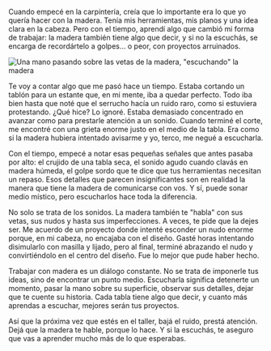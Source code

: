 Cuando empecé en la carpintería, creía que lo importante era lo que yo quería hacer con la madera. Tenía mis herramientas, mis planos y una idea clara en la cabeza. Pero con el tiempo, aprendí algo que cambió mi forma de trabajar: la madera también tiene algo que decir, y si no la escuchás, se encarga de recordártelo a golpes… o peor, con proyectos arruinados.

![Una mano pasando sobre las vetas de la madera, "escuchando" la madera](/images/blog/cuando-la-madera-te-habla/portada.png)

Te voy a contar algo que me pasó hace un tiempo. Estaba cortando un tablón para un estante que, en mi mente, iba a quedar perfecto. Todo iba bien hasta que noté que el serrucho hacía un ruido raro, como si estuviera protestando. ¿Qué hice? Lo ignoré. Estaba demasiado concentrado en avanzar como para prestarle atención a un sonido. Cuando terminé el corte, me encontré con una grieta enorme justo en el medio de la tabla. Era como si la madera hubiera intentado avisarme y yo, terco, me negué a escucharla.

Con el tiempo, empecé a notar esas pequeñas señales que antes pasaba por alto: el crujido de una tabla seca, el sonido agudo cuando clavás en madera húmeda, el golpe sordo que te dice que tus herramientas necesitan un repaso. Esos detalles que parecen insignificantes son en realidad la manera que tiene la madera de comunicarse con vos. Y sí, puede sonar medio místico, pero escucharlos hace toda la diferencia.

No solo se trata de los sonidos. La madera también te "habla" con sus vetas, sus nudos y hasta sus imperfecciones. A veces, te pide que la dejes ser. Me acuerdo de un proyecto donde intenté esconder un nudo enorme porque, en mi cabeza, no encajaba con el diseño. Gasté horas intentando disimularlo con masilla y lijado, pero al final, terminé abrazando el nudo y convirtiéndolo en el centro del diseño. Fue lo mejor que pude haber hecho.

Trabajar con madera es un diálogo constante. No se trata de imponerle tus ideas, sino de encontrar un punto medio. Escucharla significa detenerte un momento, pasar la mano sobre su superficie, observar sus detalles, dejar que te cuente su historia. Cada tabla tiene algo que decir, y cuanto más aprendas a escuchar, mejores serán tus proyectos.

Así que la próxima vez que estés en el taller, bajá el ruido, prestá atención. Dejá que la madera te hable, porque lo hace. Y si la escuchás, te aseguro que vas a aprender mucho más de lo que esperabas.
